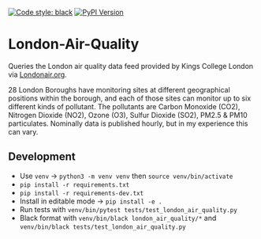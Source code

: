 [![Code style: black](https://img.shields.io/badge/code%20style-black-000000.svg)](https://github.com/ambv/black)
[![PyPI Version](https://img.shields.io/pypi/v/london-air-quality.svg)](https://pypi.org/project/london-air-quality/)

# London-Air-Quality
Queries the London air quality data feed provided by Kings College London via [Londonair.org](https://www.londonair.org.uk/LondonAir/Default.aspx). 

28 London Boroughs have monitoring sites at different geographical positions within the borough, and each of those sites can monitor up to six different kinds of pollutant. The pollutants are Carbon Monoxide (CO2), Nitrogen Dioxide (NO2), Ozone (O3), Sulfur Dioxide (SO2), PM2.5 & PM10 particulates. Nominally data is published hourly, but in my experience this can vary. 

## Development
* Use `venv` -> `python3 -m venv venv` then `source venv/bin/activate`
* `pip install -r requirements.txt`
* `pip install -r requirements-dev.txt`
* Install in editable mode -> `pip install -e .`
* Run tests with `venv/bin/pytest tests/test_london_air_quality.py`
* Black format with `venv/bin/black london_air_quality/*` and `venv/bin/black tests/test_london_air_quality.py`

